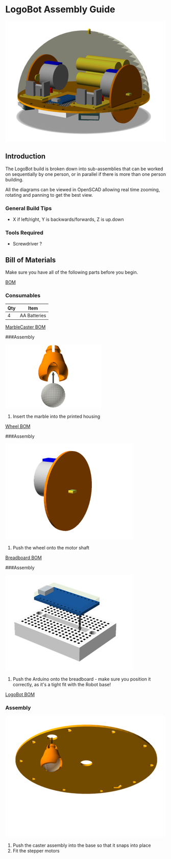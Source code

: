 # LogoBot Assembly Guide

![LogoBot](images/LogoBot.png)


## Introduction

The LogoBot build is broken down into sub-assemblies that can be worked on sequentially by one person, or in parallel if there is more than one person building.

All the diagrams can be viewed in OpenSCAD allowing real time zooming, rotating and panning to get the best view.


### General Build Tips

* X if left/right, Y is backwards/forwards, Z is up.down


### Tools Required

* Screwdriver ?



## Bill of Materials

Make sure you have all of the following parts before you begin.


[BOM](bom/bom.md?include)

### Consumables

Qty | Item
--- | ---
4   | AA Batteries


[MarbleCaster BOM](bom/MarbleCaster.md?include)

###Assembly

![](images/MarbleCasterAssembly.png)

1. Insert the marble into the printed housing


[Wheel BOM](bom/Wheel.md?include)

###Assembly

![](images/WheelAssembly.png)

1. Push the wheel onto the motor shaft


[Breadboard BOM](bom/Breadboard.md?include)

###Assembly

![](images/BreadboardAssembly.png)

1. Push the Arduino onto the breadboard - make sure you position it correctly, as it's a tight fit with the Robot base!


[LogoBot BOM](bom/LogoBot.md?include)

### Assembly

![](images/LogoBotAssembly.png)

1. Push the caster assembly into the base so that it snaps into place
1. Fit the stepper motors

